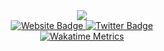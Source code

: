 <div id="header" align="center">
 <div align="center">
   <img src="https://media.giphy.com/media/dWesBcTLavkZuG35MI/giphy.gif"/>
 </div>

 <div id="badges">
   <a href="https://stadprin.com/" target="_blank">
     <img src="https://img.shields.io/badge/Website-blue?style=for-the-badge&logoColor=white" alt="Website Badge">
   </a>
  
   <a href="https://searxng.stadprin.com/search?q=searXNG" target="_blank">
     <img src="https://img.shields.io/badge/searXNG-lightblue?style=for-the-badge&logo=twitter&logoColor=white" alt="Twitter Badge">
   </a>
 </div>
 
<div style="display: flex; flex-wrap: wrap; justify-content: center; gap: 20px;">
  <a href="https://github.com/brandenvs">
    <img src="https://github-readme-stats-brandenvs-projects.vercel.app/api/wakatime/?username=brandenvs&layout=compact&custom_title=Language%20Metrics&theme=tokyonight" alt="Wakatime Metrics" />
  </a>
</div>
